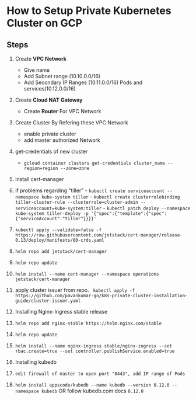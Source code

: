 # How to Setup Private Kubernetes Cluster on GCP

## Steps
1. Create **VPC Network**
   * Give name 
   * Add Subnet range (10.10.0.0/16)
   * Add Secondary IP Ranges (10.11.0.0/16) Pods and services(10.12.0.0/16)
2. Create **Cloud NAT Gateway** 
   * Create **Router** For VPC Network
3. Create Cluster By Refering these VPC Network 
   * enable private cluster
   * add master authorized Network
4. get-credentials of new cluster
   * `gcloud container clusters get-credentials cluster_name --region=region --zone=zone`

5. install cert-manager 
  1. if problems regarding "tiller"
    - ```kubectl create serviceaccount --namespace kube-system tiller```
    - ```kubectl create clusterrolebinding tiller-cluster-rule --clusterrole=cluster-admin --serviceaccount=kube-system:tiller```
    - ```kubectl patch deploy --namespace kube-system tiller-deploy -p '{"spec":{"template":{"spec":{"serviceAccount":"tiller"}}}}'```
    
  1.  ```kubectl apply --validate=false -f https://raw.githubusercontent.com/jetstack/cert-manager/release-0.13/deploy/manifests/00-crds.yaml```
  2.  ```helm repo add jetstack/cert-manager```
  3.  ```helm repo update```
  4.  ```helm install --name cert-manager --namespace operations jetstack/cert-manager```
  5.  apply cluster issuer from repo. 
      ``` kubectl apply -f https://github.com/pavankumar-go/k8s-private-cluster-installation-guide/cluster-issuer.yaml```
6. Installing Nginx-Ingress stable release
  1. ```helm repo add nginx-stable https://helm.nginx.com/stable```
  2. ```helm repo update```
  3. ```helm install --name nginx-ingress stable/nginx-ingress --set rbac.create=true --set controller.publishService.enabled=true```
7. Installing kubedb
  1. ```edit firewall of master to open port "8443", add IP range of Pods```
  2. ```helm install appscode/kubedb --name kubedb --version 0.12.0 --namespace kubedb```
        OR follow kubedb.com docs `0.12.0`  